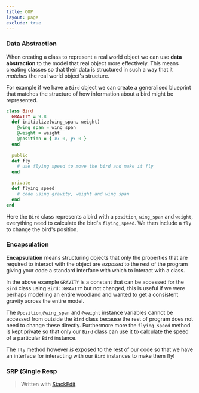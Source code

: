 ```yaml
---
title: OOP
layout: page
exclude: true
---
```

### Data Abstraction
When creating a class to represent a real world object we can use **data abstraction** to the model that real object more effectively. This means creating classes so that their data is structured in such a way that it *matches* the real world object's structure. 

For example if we have a `Bird` object we can create a generalised blueprint that matches the structure of how information about a bird might be represented.
```ruby
class Bird
  GRAVITY = 9.8
  def initialize(wing_span, weight)
    @wing_span = wing_span
    @weight = weight
    @position = { x: 0, y: 0 }
  end
  
  public
  def fly
    # use flying speed to move the bird and make it fly
  end

  private
  def flying_speed
    # code using gravity, weight and wing span
  end
end
```
Here the `Bird` class represents a bird with a `position`, `wing_span` and `weight`, everything need to calculate the bird's `flying_speed`. We then include a `fly` to change the bird's position.

### Encapsulation
**Encapsulation** means structuring objects that only the properties that are required to interact with the object are *exposed* to the rest of the program giving your code a standard interface with which to interact with a class.

In the above example `GRAVITY` is a constant that can be accessed for the `Bird` class using `Bird::GRAVITY` but not changed, this is useful if we were perhaps modelling an entire woodland and wanted to get a consistent gravity across the entire model.

The `@position`,`@wing_span` and `@weight` instance variables cannot be accessed from outside the `Bird` class because the rest of program does not need to change these directly. Furthermore more the `flying_speed` method is kept private so that only our `Bird` class can use it to calculate the speed of a particular `Bird` instance.

The `fly` method however *is* exposed to the rest of our code so that we have an interface for interacting with our `Bird` instances to make them fly!

### SRP (Single Resp

> Written with [StackEdit](https://stackedit.io/).
<!--stackedit_data:
eyJoaXN0b3J5IjpbLTc2OTQ5MDY1OSwtNzI1NDUwMjc3LC0xOT
MzODUxMTU4LC0zNzIyMTgxMzZdfQ==
-->
